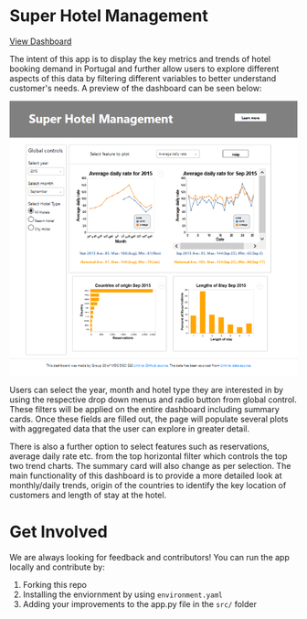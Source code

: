# Super Hotel Management

[View Dashboard](https://super-hotels.herokuapp.com/)

The intent of this app is to display the key metrics and trends of hotel booking demand in Portugal and further allow users to explore different aspects of this data by filtering different variables to better understand customer's needs. A preview of the dashboard can be seen below:

![app_mockup](results/img/hotel.PNG)

Users can select the year, month and hotel type they are interested in by using the respective drop down menus and radio button from global control. These filters will be applied on the entire dashboard including summary cards. Once these fields are filled out, the page will populate several plots with aggregated data that the user can explore in greater detail.

There is also a further option to select features such as reservations, average daily rate etc. from the top horizontal filter which controls the top two trend charts. The summary card will also change as per selection. The main functionality of this dashboard is to provide a more detailed look at monthly/daily trends, origin of the countries to identify the key location of customers and length of stay at the hotel.

# Get Involved

We are always looking for feedback and contributors! You can run the app locally and contribute by:

1.	Forking this repo
2.  Installing the enviornment by using `environment.yaml`
3.	Adding your improvements to the app.py file in the `src/` folder
